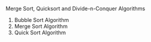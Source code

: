 Merge Sort, Quicksort and Divide-n-Conquer Algorithms

1) Bubble Sort Algorithm
2) Merge Sort Algorithm
3) Quick Sort Algorithm

